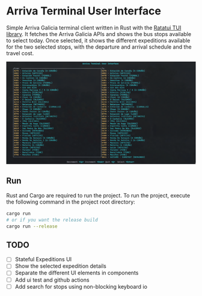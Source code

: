 # Arriva Terminal User Interface
Simple Arriva Galicia terminal client written in Rust with the [Ratatui TUI library](https://ratatui.rs/). It fetches the Arriva Galicia APIs and shows the bus stops available to select today. Once selected, it shows the different expeditions available for the two selected stops, with the departure and arrival schedule and the travel cost.

![Searching for stops](./image_1.png)

## Run
Rust and Cargo are required to run the project. To run the project, execute the following command in the project root directory:

```bash
cargo run
# or if you want the release build
cargo run --release
```

## TODO
- [ ] Stateful Expeditions UI
- [ ] Show the selected expedition details
- [ ] Separate the different UI elements in components
- [ ] Add ui test and github actions
- [ ] Add search for stops using non-blocking keyboard io 
